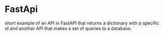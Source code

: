 # FastApi
short example of an API in FastAPI that returns a dictionary with a specific id and another API that makes a set of queries to a database.
